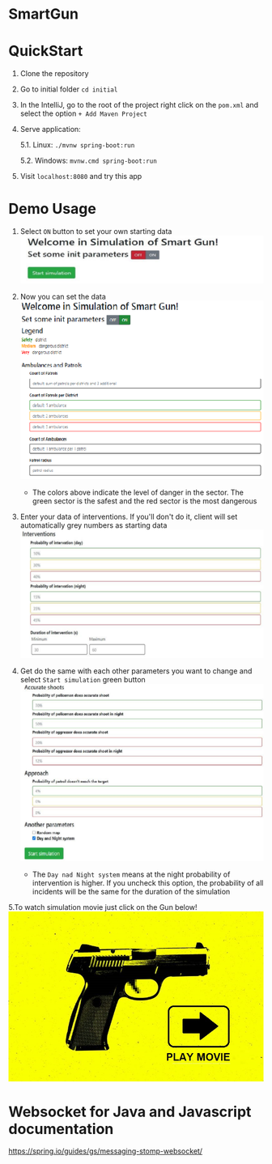 # SmartGun

# QuickStart
1. Clone the repository
2. Go to initial folder `cd initial`
3. In the IntelliJ, go to the root of the project right click on the `pom.xml` and select the option `+ Add Maven Project`
4. Serve application:

    5.1. Linux: `./mvnw spring-boot:run`
    
    5.2. Windows: `mvnw.cmd spring-boot:run`
5. Visit `localhost:8080` and try this app

# Demo Usage
1. Select `ON` button to set your own starting data
![alt text](initial/src/main/resources/static/demoUsaageIcons/startingScreen.png)
   
2. Now you can set the data
![alt Text](initial/src/main/resources/static/demoUsaageIcons/legendScreen.png)
   - The colors above indicate the level of danger in the sector. The green sector is the safest and the red sector is the most dangerous

3. Enter your data of interventions. If you'll don't do it, client will set automatically grey numbers as starting data 
![alt text](initial/src/main/resources/static/demoUsaageIcons/interventionData.png)

4. Get do the same with each other parameters you want to change and select `Start simulation` green button
![alt text](initial/src/main/resources/static/demoUsaageIcons/startSimulation.png)
    - The `Day nad Night system` means at the night probability of intervention is higher. If you uncheck this option, the probability of all incidents will be the same for the duration of the simulation

5.To watch simulation movie just click on the Gun below!
[![Watch the video](initial/src/main/resources/static/demoUsaageIcons/gun.jpg)](https://youtu.be/PhnEzUZ3DNg)
# Websocket for Java and Javascript documentation
https://spring.io/guides/gs/messaging-stomp-websocket/
